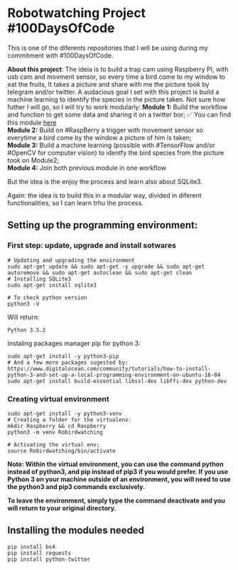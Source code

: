 # Robotwatching Project #100DaysOfCode
This is one of the diferents repositories that I will be using during my commitment with #100DaysOfCode.

**About this project**:
The ideia is to build a trap cam using Raspberry PI, with usb cam and movment sensor, so every time a bird come to my window to eat the fruits, It takes a picture and share with me the picture took by telegram and/or twitter. A audacious goal I set with this project is build a machine learning to identify the species in the picture taken. Not sure how futher I will go, so I will try to work modularly:
**Module 1:** Build the workflow and function to get some data and sharing it on a twitter bor; :white_check_mark: You can find this module [here](https://github.com/FelipeSBarros/1stRoBirdWatchingModule)  
**Module 2:** Build on #RaspBerry a trigger with movement sensor so everytime a bird come by the window a picture of him is taken;  
**Module 3:** Build a machine learning (possible with #TensorFlow and/or #OpenCV for computer vision) to identfy the bird species from the picture took on Module2;  
**Module 4:** Join both previous module in one workflow  

But the idea is the enjoy the process and learn also about SQLite3.

Again: the idea is to build this in a modular way, divided in diferent functionalities, so I can learn trhu the process.

## Setting up the programming environment:

### First step: update, upgrade and install sotwares
```
# Updating and upgrading the environment
sudo apt-get update && sudo apt-get -y upgrade && sudo apt-get autoremove && sudo apt-get autoclean && sudo apt-get clean
# Installing SQLite3
sudo apt-get install sqlite3

# To check python version
python3 -V
```
Will return:
```
Python 3.5.2
```
Instaling packages manager pip for python 3:
```
sudo apt-get install -y python3-pip
# And a few more packages sugested by: https://www.digitalocean.com/community/tutorials/how-to-install-python-3-and-set-up-a-local-programming-environment-on-ubuntu-16-04
sudo apt-get install build-essential libssl-dev libffi-dev python-dev
```
### Creating virtual environment
```
sudo apt-get install -y python3-venv
# Creating a folder for the virtualenv:
mkdir Raspberry && cd Raspberry
python3 -m venv Robirdwatching

# Activating the virtual env;
source Robirdwatching/bin/activate
```
**Note: Within the virtual environment, you can use the command python instead of python3, and pip instead of pip3 if you would prefer. If you use Python 3 on your machine outside of an environment, you will need to use the python3 and pip3 commands exclusively.**

**To leave the environment, simply type the command deactivate and you will return to your original directory.**

## Installing the modules needed
```
pip install bs4
pip install requests
pip install python-twitter
```
